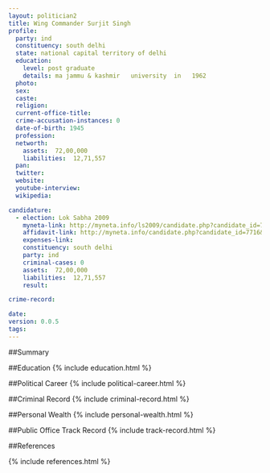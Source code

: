 ```yaml
---
layout: politician2
title: Wing Commander Surjit Singh
profile: 
  party: ind
  constituency: south delhi
  state: national capital territory of delhi
  education: 
    level: post graduate
    details: ma jammu & kashmir   university  in   1962
  photo: 
  sex: 
  caste: 
  religion: 
  current-office-title: 
  crime-accusation-instances: 0
  date-of-birth: 1945
  profession: 
  networth: 
    assets:  72,00,000
    liabilities:  12,71,557
  pan: 
  twitter: 
  website: 
  youtube-interview: 
  wikipedia: 

candidature: 
  - election: Lok Sabha 2009
    myneta-link: http://myneta.info/ls2009/candidate.php?candidate_id=7716
    affidavit-link: http://myneta.info/candidate.php?candidate_id=7716&scan=original
    expenses-link: 
    constituency: south delhi 
    party: ind
    criminal-cases: 0
    assets:  72,00,000
    liabilities:  12,71,557
    result:  

crime-record: 

date: 
version: 0.0.5
tags: 
---
```

##Summary


##Education
{% include education.html %}


##Political Career
{% include political-career.html %}


##Criminal Record
{% include criminal-record.html %}


##Personal Wealth
{% include personal-wealth.html %}


##Public Office Track Record
{% include track-record.html %}


##References


{% include references.html %}